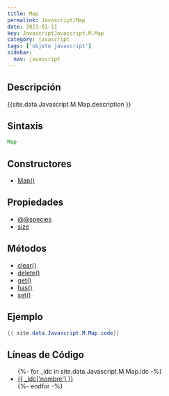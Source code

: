 ```yaml
---
title: Map
permalink: Javascript/Map
date: 2021-01-11
key: JavascriptJavascript.M.Map
category: javascript
tags: ['objeto javascript']
sidebar: 
  nav: javascript
---
```


## Descripción
{{site.data.Javascript.M.Map.description }}

## Sintaxis
~~~javascript
Map
~~~

## Constructores
* [Map()](/javascript/Map/Map/)

## Propiedades
* [@@species](/javascript/Map/@@species)
* [size](/javascript/Map/size)

## Métodos
* [clear()](/javascript/Map/clear)
* [delete()](/javascript/Map/delete)
* [get()](/javascript/Map/get)
* [has()](/javascript/Map/has)
* [set()](/javascript/Map/set)

## Ejemplo
~~~java
{{ site.data.Javascript.M.Map.code}}
~~~

## Líneas de Código
<ul>
{%- for _ldc in site.data.Javascript.M.Map.ldc -%}
   <li>
       <a href="{{_ldc['url'] }}">{{ _ldc['nombre'] }}</a>
   </li>
{%- endfor -%}
</ul>
